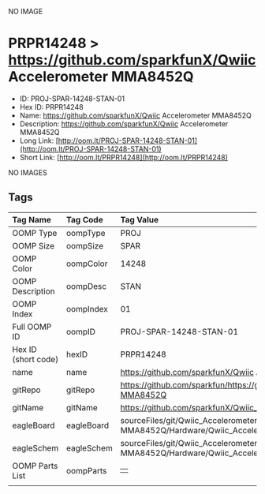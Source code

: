


  
NO IMAGE  
# PRPR14248 > https://github.com/sparkfunX/Qwiic Accelerometer MMA8452Q

- ID: PROJ-SPAR-14248-STAN-01
- Hex ID: PRPR14248
- Name: https://github.com/sparkfunX/Qwiic Accelerometer MMA8452Q
- Description: https://github.com/sparkfunX/Qwiic Accelerometer MMA8452Q
- Long Link: [http://oom.lt/PROJ-SPAR-14248-STAN-01](http://oom.lt/PROJ-SPAR-14248-STAN-01)
- Short Link: [http://oom.lt/PRPR14248](http://oom.lt/PRPR14248)
  
NO IMAGES  
## Tags
  

|Tag Name|Tag Code|Tag Value|
| :--- | :--- | :--- |
|OOMP Type|oompType|PROJ|
|OOMP Size|oompSize|SPAR|
|OOMP Color|oompColor|14248|
|OOMP Description|oompDesc|STAN|
|OOMP Index|oompIndex|01|
|Full OOMP ID|oompID|PROJ-SPAR-14248-STAN-01|
|Hex ID (short code)|hexID|PRPR14248|
|name|name|https://github.com/sparkfunX/Qwiic Accelerometer MMA8452Q|
|gitRepo|gitRepo|https://github.com/sparkfun/https://github.com/sparkfunX/Qwiic_Accelerometer-MMA8452Q|
|gitName|gitName|https://github.com/sparkfunX/Qwiic_Accelerometer-MMA8452Q|
|eagleBoard|eagleBoard|sourceFiles/git/Qwiic_Accelerometer-MMA8452Q/Hardware/Qwiic_Accelerometer-MMA8452Q.brd|
|eagleSchem|eagleSchem|sourceFiles/git/Qwiic_Accelerometer-MMA8452Q/Hardware/Qwiic_Accelerometer-MMA8452Q.sch|
|OOMP Parts List|oompParts|<table><tr><td></td></tr></table>|
||||
